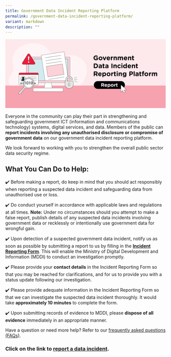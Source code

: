 ```yaml
---
title: Government Data Incident Reporting Platform
permalink: /government-data-incident-reporting-platform/
variant: markdown
description: ""
---
```

![Government Data Incident Reporting Platform](/images/Digital%20Government/gov_data_incident_reporting_platform.png)

Everyone in the community can play their part in strengthening and safeguarding government ICT (information and communications technology) systems, digital services, and data. Members of the public can **report incidents involving any unauthorised disclosure or compromise of government data** on our government data incident reporting platform.

We look forward to working with you to strengthen the overall public sector data security regime.

## What You Can Do to  Help:

✔️ Before making a report, do keep in mind that you should act responsibly when reporting a suspected data incident and safeguarding data from unauthorised use or loss.

✔️ Do conduct yourself in accordance with applicable laws and regulations at all times. **Note:**  Under no circumstances should you attempt to make a false report, publish details of any suspected data incidents involving government data or recklessly or intentionally use government data for wrongful gain.

✔️ Upon detection of a suspected government data incident, notify us as soon as possible by submitting a report to us by filling in the  **[Incident Reporting Form](https://go.gov.sg/DataIncidentForm)**. This will enable the Ministry of Digital Development and Information (MDDI) to conduct an investigation promptly.

✔️ Please provide your **contact details** in the Incident Reporting Form so that you may be reached for clarifications, and for us to provide you with a status update following our investigation.

✔️ Please provide adequate information in the Incident Reporting Form so that we can investigate the suspected data incident thoroughly. It would take **approximately 10 minutes** to complete the form.

✔️ Upon submitting records of evidence to MDDI, please **dispose of all evidence**  immediately in an appropriate manner.

Have a question or need more help? Refer to our [frequently asked questions (FAQs)](/about-smart-nation/a-secure-smart-nation/rdi-faqs).

### Click on the link to [report a data incident](https://go.gov.sg/DataIncidentForm).